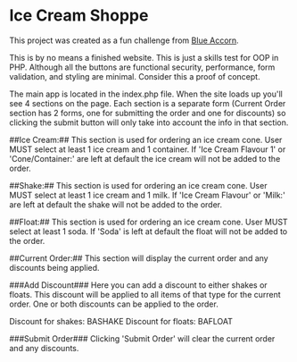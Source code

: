 # Ice Cream Shoppe #
This project was created as a fun challenge from [Blue Accorn](http://www.blueacorn.com/).

This is by no means a finished website. This is just a skills test for OOP in PHP. Although all the buttons are functional 
security, performance, form validation, and styling are minimal. Consider this a proof of concept.

The main app is located in the index.php file. When the site loads up you'll see 4 sections on the page. Each section is a 
separate form (Current Order section has 2 forms, one for submitting the order and one for discounts) so clicking the submit 
button will only take into account the info in that section.

##Ice Cream:##
This section is used for ordering an ice cream cone.
User MUST select at least 1 ice cream and 1 container. If 'Ice Cream Flavour 1' or 'Cone/Container:' are left at default
the ice cream will not be added to the order.

##Shake:##
This section is used for ordering an ice cream cone.
User MUST select at least 1 ice cream and 1 milk. If 'Ice Cream Flavour' or 'Milk:' are left at default
the shake will not be added to the order.

##Float:##
This section is used for ordering an ice cream cone.
User MUST select at least 1 soda. If 'Soda' is left at default the float will not be added to the order.

##Current Order:##
This section will display the current order and any discounts being applied.

###Add Discount###
Here you can add a discount to either shakes or floats. This discount will be applied to all items of that type for the
current order. One or both discounts can be applied to the order.

Discount for shakes: BASHAKE
Discount for floats: BAFLOAT

###Submit Order###
Clicking 'Submit Order' will clear the current order and any discounts. 
